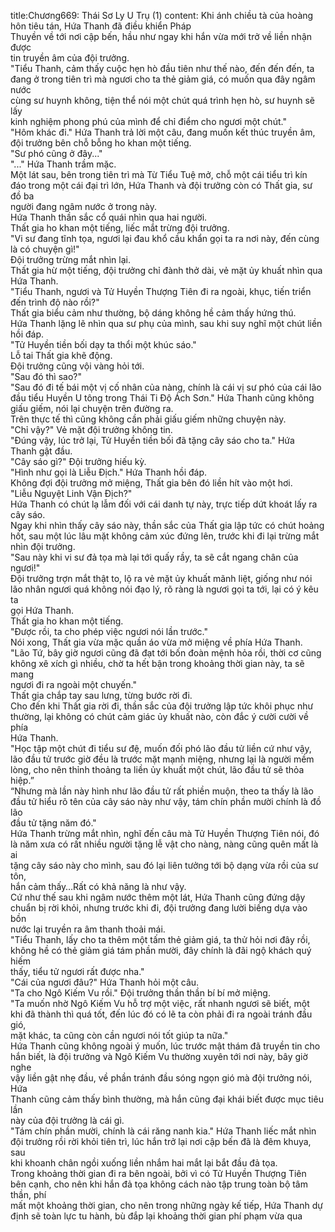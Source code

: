 title:Chương669: Thái Sơ Ly U Trụ (1)
content:
Khi ánh chiều tà của hoàng hôn tiêu tán, Hứa Thanh đã điều khiển Pháp<br>Thuyền về tới nơi cập bến, hầu như ngay khi hắn vừa mới trở về liền nhận được<br>tin truyền âm của đội trưởng.<br>"Tiểu Thanh, cảm thấy cuộc hẹn hò đầu tiên như thế nào, đến đến đến, ta<br>đang ở trong tiên trì mà ngươi cho ta thẻ giảm giá, có muốn qua đây ngâm nước<br>cùng sư huynh không, tiện thể nói một chút quá trình hẹn hò, sư huynh sẽ lấy<br>kinh nghiệm phong phú của mình để chỉ điểm cho ngươi một chút."<br>"Hôm khác đi." Hứa Thanh trả lời một câu, đang muốn kết thúc truyền âm,<br>đội trưởng bên chỗ bỗng ho khan một tiếng.<br>"Sư phó cũng ở đây..."<br>"..." Hứa Thanh trầm mặc.<br>Một lát sau, bên trong tiên trì mà Từ Tiểu Tuệ mở, chỗ một cái tiểu trì kín<br>đáo trong một cái đại trì lớn, Hứa Thanh và đội trưởng còn có Thất gia, sư đồ ba<br>người đang ngâm nước ở trong này.<br>Hứa Thanh thần sắc cổ quái nhìn qua hai người.<br>Thất gia ho khan một tiếng, liếc mắt trừng đội trưởng.<br>"Vi sư đang tĩnh tọa, ngươi lại đau khổ cầu khẩn gọi ta ra nơi này, đến cùng<br>là có chuyện gì!"<br>Đội trưởng trừng mắt nhìn lại.<br>Thất gia hừ một tiếng, đội trưởng chỉ đành thở dài, vẻ mặt ủy khuất nhìn qua<br>Hứa Thanh.<br>"Tiểu Thanh, ngươi và Tử Huyền Thượng Tiên đi ra ngoài, khục, tiến triển<br>đến trình độ nào rồi?"<br>Thất gia biểu cảm như thường, bộ dáng không hề cảm thấy hứng thú.<br>Hứa Thanh lặng lẽ nhìn qua sư phụ của mình, sau khi suy nghĩ một chút liền<br>hồi đáp.<br>"Tử Huyền tiền bối dạy ta thổi một khúc sáo."<br>Lỗ tai Thất gia khẽ động.<br>Đội trưởng cũng vội vàng hỏi tới.<br>"Sau đó thì sao?"<br>"Sau đó đi tế bái một vị cố nhân của nàng, chính là cái vị sư phó của cái lão<br>đầu tiểu Huyền U tông trong Thái Ti Độ Ách Sơn." Hứa Thanh cũng không<br>giấu giếm, nói lại chuyện trên đường ra.<br>Trên thực tế thì cũng không cần phải giấu giếm những chuyện này.<br>"Chỉ vậy?" Vẻ mặt đội trưởng không tin.<br>"Đúng vậy, lúc trở lại, Tử Huyền tiền bối đã tặng cây sáo cho ta." Hứa<br>Thanh gật đầu.<br>"Cây sáo gì?" Đội trưởng hiếu kỳ.<br>"Hình như gọi là Liễu Địch." Hứa Thanh hồi đáp.<br>Không đợi đội trưởng mở miệng, Thất gia bên đó liền hít vào một hơi.<br>"Liễu Nguyệt Linh Vận Địch?"<br>Hứa Thanh có chút lạ lẫm đối với cái danh tự này, trực tiếp dứt khoát lấy ra<br>cây sáo.<br>Ngay khi nhìn thấy cây sáo này, thần sắc của Thất gia lập tức có chút hoảng<br>hốt, sau một lúc lâu mặt không cảm xúc đứng lên, trước khi đi lại trừng mắt<br>nhìn đội trưởng.<br>"Sau này khi vi sư đả tọa mà lại tới quấy rầy, ta sẽ cắt ngang chân của<br>ngươi!"<br>Đội trưởng trợn mắt thật to, lộ ra vẻ mặt ủy khuất mãnh liệt, giống như nói<br>lão nhân ngươi quá không nói đạo lý, rõ ràng là ngươi gọi ta tới, lại có ý kêu ta<br>gọi Hứa Thanh.<br>Thất gia ho khan một tiếng.<br>"Được rồi, ta cho phép việc ngươi nói lần trước."<br>Nói xong, Thất gia vừa mặc quần áo vừa mở miệng về phía Hứa Thanh.<br>"Lão Tứ, bây giờ ngươi cũng đã đạt tới bốn đoàn mệnh hỏa rồi, thời cơ cũng<br>không xê xích gì nhiều, chờ ta hết bận trong khoảng thời gian này, ta sẽ mang<br>ngươi đi ra ngoài một chuyến."<br>Thất gia chắp tay sau lưng, từng bước rời đi.<br>Cho đến khi Thất gia rời đi, thần sắc của đội trưởng lập tức khôi phục như<br>thường, lại không có chút cảm giác ủy khuất nào, còn đắc ý cười cười về phía<br>Hứa Thanh.<br>"Học tập một chút đi tiểu sư đệ, muốn đối phó lão đầu tử liền cứ như vậy,<br>lão đầu tử trước giờ đều là trước mặt mạnh miệng, nhưng lại là người mềm<br>lòng, cho nên thỉnh thoảng ta liền ủy khuất một chút, lão đầu tử sẽ thỏa hiệp.”<br>“Nhưng mà lần này hình như lão đầu tử rất phiền muộn, theo ta thấy là lão<br>đầu tử hiểu rõ tên của cây sáo này như vậy, tám chín phần mười chính là đồ lão<br>đầu tử tặng năm đó."<br>Hứa Thanh trừng mắt nhìn, nghĩ đến câu mà Tử Huyền Thượng Tiên nói, đó<br>là năm xưa có rất nhiều người tặng lễ vật cho nàng, nàng cũng quên mất là ai<br>tặng cây sáo này cho mình, sau đó lại liên tưởng tới bộ dạng vừa rồi của sư tôn,<br>hắn cảm thấy…Rất có khả năng là như vậy.<br>Cứ như thế sau khi ngâm nước thêm một lát, Hứa Thanh cũng đứng dậy<br>chuẩn bị rời khỏi, nhưng trước khi đi, đội trưởng đang lười biếng dựa vào bồn<br>nước lại truyền ra âm thanh thoải mái.<br>"Tiểu Thanh, lấy cho ta thêm một tấm thẻ giảm giá, ta thử hỏi nơi đây rồi,<br>không hề có thẻ giảm giá tám phần mười, đây chính là đãi ngộ khách quý hiếm<br>thấy, tiểu tử ngươi rất được nha."<br>"Cái của ngươi đâu?" Hứa Thanh hỏi một câu.<br>"Ta cho Ngô Kiếm Vu rồi." Đội trưởng thần thần bí bí mở miệng.<br>"Ta muốn nhờ Ngô Kiếm Vu hỗ trợ một việc, rất nhanh ngươi sẽ biết, một<br>khi đã thành thì quá tốt, đến lúc đó có lẽ ta còn phải đi ra ngoài tránh đầu gió,<br>mặt khác, ta cũng còn cần ngươi nói tốt giúp ta nữa."<br>Hứa Thanh cũng không ngoài ý muốn, lúc trước mật thám đã truyền tin cho<br>hắn biết, là đội trưởng và Ngô Kiếm Vu thường xuyên tới nơi này, bây giờ nghe<br>vậy liền gật nhẹ đầu, về phần tránh đầu sóng ngọn gió mà đội trưởng nói, Hứa<br>Thanh cũng cảm thấy bình thường, mà hắn cũng đại khái biết được mục tiêu lần<br>này của đội trưởng là cái gì.<br>"Tám chín phần mười, chính là cái răng nanh kia." Hứa Thanh liếc mắt nhìn<br>đội trưởng rồi rời khỏi tiên trì, lúc hắn trở lại nơi cập bến đã là đêm khuya, sau<br>khi khoanh chân ngồi xuống liền nhắm hai mắt lại bắt đầu đả tọa.<br>Trong khoảng thời gian đi ra bên ngoài, bởi vì có Tử Huyền Thượng Tiên<br>bên cạnh, cho nên khi hắn đả tọa không cách nào tập trung toàn bộ tâm thần, phí<br>mất một khoảng thời gian, cho nên trong những ngày kế tiếp, Hứa Thanh dự<br>định sẽ toàn lực tu hành, bù đắp lại khoảng thời gian phí phạm vừa qua